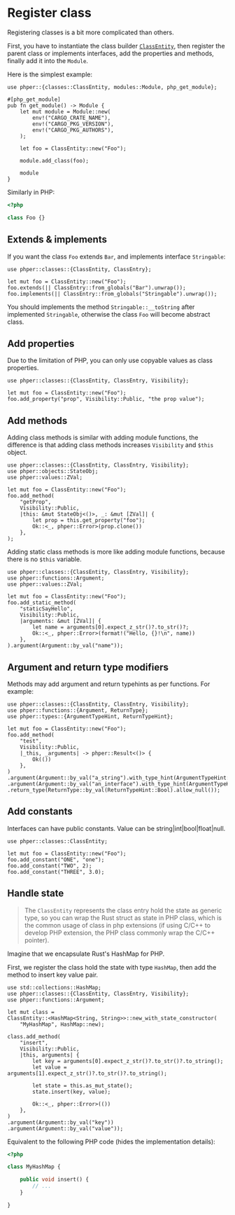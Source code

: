 # Register class

Registering classes is a bit more complicated than others.

First, you have to instantiate the class builder
[`ClassEntity`](phper::classes::ClassEntity), then register the parent class or
implements interfaces, add the properties and methods, finally add it into the
`Module`.

Here is the simplest example:

```rust,no_run
use phper::{classes::ClassEntity, modules::Module, php_get_module};

#[php_get_module]
pub fn get_module() -> Module {
    let mut module = Module::new(
        env!("CARGO_CRATE_NAME"),
        env!("CARGO_PKG_VERSION"),
        env!("CARGO_PKG_AUTHORS"),
    );

    let foo = ClassEntity::new("Foo");

    module.add_class(foo);

    module
}
```

Similarly in PHP:

```php
<?php

class Foo {}
```

## Extends & implements

If you want the class `Foo` extends `Bar`, and implements interface `Stringable`:

```rust,no_run
use phper::classes::{ClassEntity, ClassEntry};

let mut foo = ClassEntity::new("Foo");
foo.extends(|| ClassEntry::from_globals("Bar").unwrap());
foo.implements(|| ClassEntry::from_globals("Stringable").unwrap());
```

You should implements the method `Stringable::__toString` after implemented
`Stringable`, otherwise the class `Foo` will become abstract class.

## Add properties

Due to the limitation of PHP, you can only use copyable values as class properties.

```rust,no_run
use phper::classes::{ClassEntity, ClassEntry, Visibility};

let mut foo = ClassEntity::new("Foo");
foo.add_property("prop", Visibility::Public, "the prop value");
```

## Add methods

Adding class methods is similar with adding module functions, the difference is that
adding class methods increases `Visibility` and `$this` object.

```rust,no_run
use phper::classes::{ClassEntity, ClassEntry, Visibility};
use phper::objects::StateObj;
use phper::values::ZVal;

let mut foo = ClassEntity::new("Foo");
foo.add_method(
    "getProp",
    Visibility::Public,
    |this: &mut StateObj<()>, _: &mut [ZVal]| {
        let prop = this.get_property("foo");
        Ok::<_, phper::Error>(prop.clone())
    },
);
```

Adding static class methods is more like adding module functions, because there is no
`$this` variable.

```rust,no_run
use phper::classes::{ClassEntity, ClassEntry, Visibility};
use phper::functions::Argument;
use phper::values::ZVal;

let mut foo = ClassEntity::new("Foo");
foo.add_static_method(
    "staticSayHello",
    Visibility::Public,
    |arguments: &mut [ZVal]| {
        let name = arguments[0].expect_z_str()?.to_str()?;
        Ok::<_, phper::Error>(format!("Hello, {}!\n", name))
    },
).argument(Argument::by_val("name"));
```

## Argument and return type modifiers

Methods may add argument and return typehints as per functions. For example:

```rust,no_run
use phper::classes::{ClassEntity, ClassEntry, Visibility};
use phper::functions::{Argument, ReturnType};
use phper::types::{ArgumentTypeHint, ReturnTypeHint};

let mut foo = ClassEntity::new("Foo");
foo.add_method(
    "test",
    Visibility::Public,
    |_this, _arguments| -> phper::Result<()> {
        Ok(())
    },
)
.argument(Argument::by_val("a_string").with_type_hint(ArgumentTypeHint::String))
.argument(Argument::by_val("an_interface").with_type_hint(ArgumentTypeHint::ClassEntry(String::from(r"\MyNamespace\MyInterface"))))
.return_type(ReturnType::by_val(ReturnTypeHint::Bool).allow_null());
```

## Add constants
Interfaces can have public constants. Value can be string|int|bool|float|null.

```rust,no_run
use phper::classes::ClassEntity;

let mut foo = ClassEntity::new("Foo");
foo.add_constant("ONE", "one");
foo.add_constant("TWO", 2);
foo.add_constant("THREE", 3.0);
```

## Handle state

> The `ClassEntity` represents the class entry hold the state as generic type,
> so you can wrap the Rust struct as state in PHP class, which is the common usage
> of class in php extensions (if using C/C++ to develop PHP extension, the PHP class
> commonly wrap the C/C++ pointer).

Imagine that we encapsulate Rust's HashMap for PHP.

First, we register the class hold the state with type `HashMap`, then add the method
to insert key value pair.

```rust,no_run
use std::collections::HashMap;
use phper::classes::{ClassEntity, ClassEntry, Visibility};
use phper::functions::Argument;

let mut class =
ClassEntity::<HashMap<String, String>>::new_with_state_constructor(
    "MyHashMap", HashMap::new);

class.add_method(
    "insert",
    Visibility::Public,
    |this, arguments| {
        let key = arguments[0].expect_z_str()?.to_str()?.to_string();
        let value = arguments[1].expect_z_str()?.to_str()?.to_string();

        let state = this.as_mut_state();
        state.insert(key, value);

        Ok::<_, phper::Error>(())
    },
)
.argument(Argument::by_val("key"))
.argument(Argument::by_val("value"));
```

Equivalent to the following PHP code (hides the implementation details):

```php
<?php

class MyHashMap {

    public void insert() {
        // ...
    }

}
```

